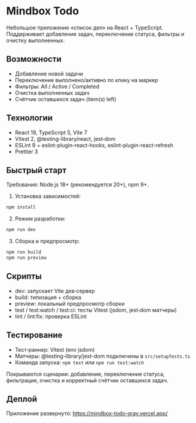 # Mindbox Todo

Небольшое приложение «список дел» на React + TypeScript. Поддерживает добавление задач, переключение статуса, фильтры и очистку выполненных.

## Возможности

- Добавление новой задачи
- Переключение выполнено/активно по клику на маркер
- Фильтры: All / Active / Completed
- Очистка выполненных задач
- Счётчик оставшихся задач (item(s) left)

## Технологии

- React 19, TypeScript 5, Vite 7
- Vitest 2, @testing-library/react, jest‑dom
- ESLint 9 + eslint-plugin-react-hooks, eslint-plugin-react-refresh
- Prettier 3

## Быстрый старт

Требования: Node.js 18+ (рекомендуется 20+), npm 9+.

1) Установка зависимостей:

```bash
npm install
```

2) Режим разработки:

```bash
npm run dev
```

3) Сборка и предпросмотр:

```bash
npm run build
npm run preview
```

## Скрипты

- dev: запускает Vite дев‑сервер
- build: типизация + сборка
- preview: локальный предпросмотр сборки
- test / test:watch / test:ci: тесты Vitest (jsdom, jest‑dom матчеры)
- lint / lint:fix: проверка ESLint

## Тестирование

- Тест‑раннер: Vitest (env jsdom)
- Матчеры: @testing-library/jest-dom подключены в `src/setupTests.ts`
- Команда запуска: `npm test` или `npm run test:watch`

Покрываются сценарии: добавление, переключение статуса, фильтрация, очистка и корректный счётчик оставшихся задач.

## Деплой

Приложение развернуто: https://mindbox-todo-gray.vercel.app/
